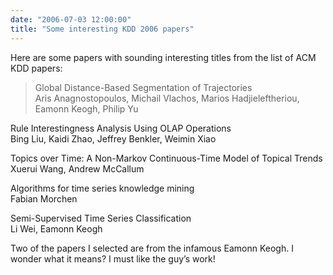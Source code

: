 ```yaml
---
date: "2006-07-03 12:00:00"
title: "Some interesting KDD 2006 papers"
---
```




Here are some papers with sounding interesting titles from the list of ACM KDD papers:

> Global Distance-Based Segmentation of Trajectories<br/>
Aris Anagnostopoulos, Michail Vlachos, Marios Hadjieleftheriou, Eamonn Keogh, Philip Yu

Rule Interestingness Analysis Using OLAP Operations<br/>
Bing Liu, Kaidi Zhao, Jeffrey Benkler, Weimin Xiao

Topics over Time: A Non-Markov Continuous-Time Model of Topical Trends<br/>
Xuerui Wang, Andrew McCallum

Algorithms for time series knowledge mining<br/>
Fabian Morchen

Semi-Supervised Time Series Classification<br/>
Li Wei, Eamonn Keogh


Two of the papers I selected are from the infamous Eamonn Keogh. I wonder what it means? I must like the guy&rsquo;s work!

